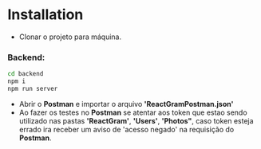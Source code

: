 # Installation
- Clonar o projeto para máquina.
### **Backend:** 
```sh
cd backend
npm i
npm run server
```
- Abrir o **Postman** e importar o arquivo **'ReactGramPostman.json'**
- Ao fazer os testes no **Postman** se atentar aos token que estao sendo utilizado nas pastas
**'ReactGram'**, **'Users'**, **'Photos"**, caso token esteja errado ira receber um aviso de 'acesso negado' na requisição do **Postman**.
